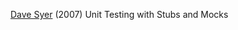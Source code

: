 
[Dave Syer](https://spring.io/blog/2007/01/15/unit-testing-with-stubs-and-mocks/)
(2007) Unit Testing with Stubs and Mocks
